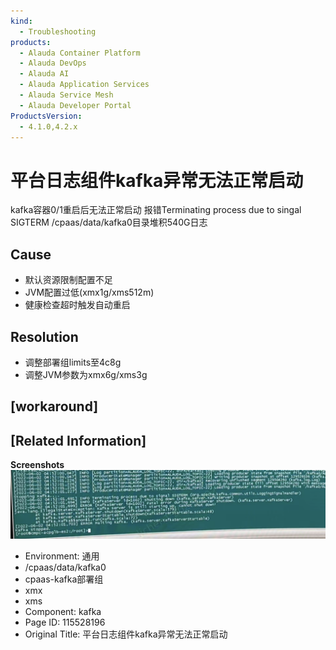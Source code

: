 ```yaml
---
kind:
  - Troubleshooting
products:
  - Alauda Container Platform
  - Alauda DevOps
  - Alauda AI
  - Alauda Application Services
  - Alauda Service Mesh
  - Alauda Developer Portal
ProductsVersion:
  - 4.1.0,4.2.x
---
```

<!-- A type of document that involves encountering a fault, diagnosing it, performing root cause analysis, and providing solutions. -->

# 平台日志组件kafka异常无法正常启动

kafka容器0/1重启后无法正常启动 报错Terminating process due to singal SIGTERM /cpaas/data/kafka0目录堆积540G日志

## Cause
- 默认资源限制配置不足
- JVM配置过低(xmx1g/xms512m)
- 健康检查超时触发自动重启

## Resolution
- 调整部署组limits至4c8g
- 调整JVM参数为xmx6g/xms3g

## [workaround]

## [Related Information]
**Screenshots**
![](assets/ping-tai-ri-zhi-zu-jian-kafkayi-chang-wu-fa-zheng-chang-qi-dong/image2022-6-2_15-44-59.png)
- Environment: 通用
- /cpaas/data/kafka0
- cpaas-kafka部署组
- xmx
- xms
- Component: kafka
- Page ID: 115528196
- Original Title: 平台日志组件kafka异常无法正常启动
